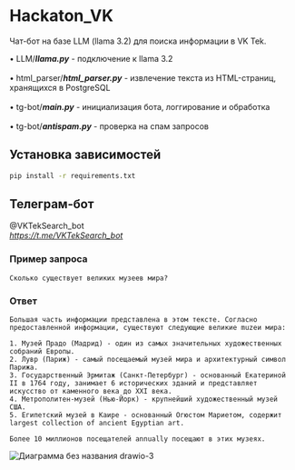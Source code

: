# Hackaton_VK
Чат-бот на базе LLM (llama 3.2) для поиска информации в VK Tek.

• LLM/***llama.py*** - подключение к llama 3.2 <br>
<br>
• html_parser/***html_parser.py*** - извлечение текста из HTML-страниц, хранящихся в PostgreSQL <br>
<br>
• tg-bot/***main.py*** - инициализация бота, логгирование и обработка<br>
<br>
• tg-bot/***antispam.py*** - проверка на спам запросов<br>

## Установка зависимостей
```bash
pip install -r requirements.txt
```
## Телеграм-бот
@VKTekSearch_bot <br>
*https://t.me/VKTekSearch_bot*
### Пример запроса 
```
Сколько существует великих музеев мира?
```
### Ответ 
```
Большая часть информации представлена в этом тексте. Согласно предоставленной информации, существуют следующие великие muzеи мира:

1. Музей Прадо (Мадрид) - один из самых значительных художественных собраний Европы.
2. Лувр (Париж) - самый посещаемый музей мира и архитектурный символ Парижа.
3. Государственный Эрмитаж (Санкт-Петербург) - основанный Екатериной II в 1764 году, занимает 6 исторических зданий и представляет искусство от каменного века до XXI века.
4. Метрополитен-музей (Нью-Йорк) - крупнейший художественный музей США.
5. Египетский музей в Каире - основанный Огюстом Мариетом, содержит largest collection of ancient Egyptian art.

Более 10 миллионов посещателей annually посещают в этих музеях.
```
![Диаграмма без названия drawio-3](https://github.com/user-attachments/assets/7bc7bdd6-ef67-414c-82f6-ec9867155fd4)
